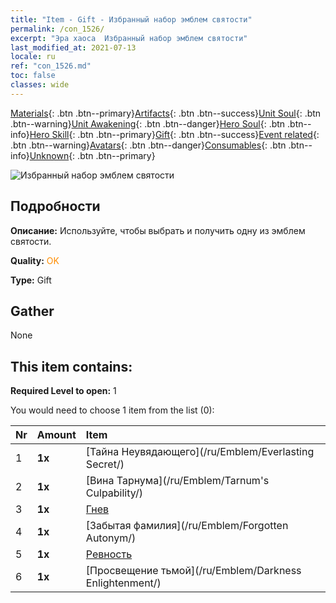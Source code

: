 ```yaml
---
title: "Item - Gift - Избранный набор эмблем святости"
permalink: /con_1526/
excerpt: "Эра хаоса  Избранный набор эмблем святости"
last_modified_at: 2021-07-13
locale: ru
ref: "con_1526.md"
toc: false
classes: wide
---
```

 [Materials](/ItemsRU/){: .btn .btn--primary}[Artifacts](/ItemsRU/Artifacts/){: .btn .btn--success}[Unit Soul](/ItemsRU/UnitSoul/){: .btn .btn--warning}[Unit Awakening](/ItemsRU/UnitAwakening/){: .btn .btn--danger}[Hero Soul](/ItemsRU/HeroSoul/){: .btn .btn--info}[Hero Skill](/ItemsRU/HeroSkill/){: .btn .btn--primary}[Gift](/ItemsRU/Gift/){: .btn .btn--success}[Event related](/ItemsRU/Events/){: .btn .btn--warning}[Avatars](/ItemsRU/Avatars/){: .btn .btn--danger}[Consumables](/ItemsRU/Consumables/){: .btn .btn--info}[Unknown](/ItemsRU/Unknown/){: .btn .btn--primary}

 ![Избранный набор эмблем святости](/images/t/i_907089.png)

## Подробности
 **Описание:** Используйте, чтобы выбрать и получить одну из эмблем святости.

 **Quality:** <span style="color: #FF8C00">OK</span>

 **Type:** Gift

## Gather

  None

## This item contains:

 **Required Level to open:** 1

 You would need to choose 1 item from the list (0):

  | Nr | Amount |     Item    |
  |:---|:-------|:------------|
  | 1 |  **1x** | [Тайна Неувядающего](/ru/Emblem/Everlasting Secret/) |  | 
  | 2 |  **1x** | [Вина Тарнума](/ru/Emblem/Tarnum's Culpability/) |  | 
  | 3 |  **1x** | [Гнев](/ru/Emblem/Anger/) |  | 
  | 4 |  **1x** | [Забытая фамилия](/ru/Emblem/Forgotten Autonym/) |  | 
  | 5 |  **1x** | [Ревность](/ru/Emblem/Jealousy/) |  | 
  | 6 |  **1x** | [Просвещение тьмой](/ru/Emblem/Darkness Enlightenment/) |  | 
